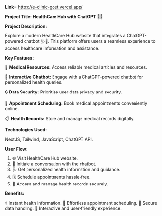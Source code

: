 **Link**= https://e-clinic-gcet.vercel.app/

**Project Title: HealthCare Hub with ChatGPT 🏥🤖**

**Project Description:**

Explore a modern HealthCare Hub website that integrates a ChatGPT-powered chatbot 🩺🤖. This platform offers users a seamless experience to access healthcare information and assistance.

**Key Features:**

🏥 **Medical Resources:** Access reliable medical articles and resources.

💬 **Interactive Chatbot:** Engage with a ChatGPT-powered chatbot for personalized health queries.

🔒 **Data Security:** Prioritize user data privacy and security.

📅 **Appointment Scheduling:** Book medical appointments conveniently online.

📋 **Health Records:** Store and manage medical records digitally.

**Technologies Used:**

NextJS, Tailwind, JavaScript, ChatGPT API.

**User Flow:**

1. 🌐 Visit HealthCare Hub website.
2. 🤖 Initiate a conversation with the chatbot.
3. 🩺 Get personalized health information and guidance.
4. 🗓️ Schedule appointments hassle-free.
5. 📄 Access and manage health records securely.

**Benefits:**

⚕️ Instant health information.
📅 Effortless appointment scheduling.
🔐 Secure data handling.
🤖 Interactive and user-friendly experience.
